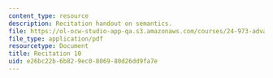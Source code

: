 ```yaml
---
content_type: resource
description: Recitation handout on semantics.
file: https://ol-ocw-studio-app-qa.s3.amazonaws.com/courses/24-973-advanced-semantics-spring-2009/e26bc22b6b829ec0806980d26dd9fa7e_MIT24_973s09_rec10.pdf
file_type: application/pdf
resourcetype: Document
title: Recitation 10
uid: e26bc22b-6b82-9ec0-8069-80d26dd9fa7e
---
```

